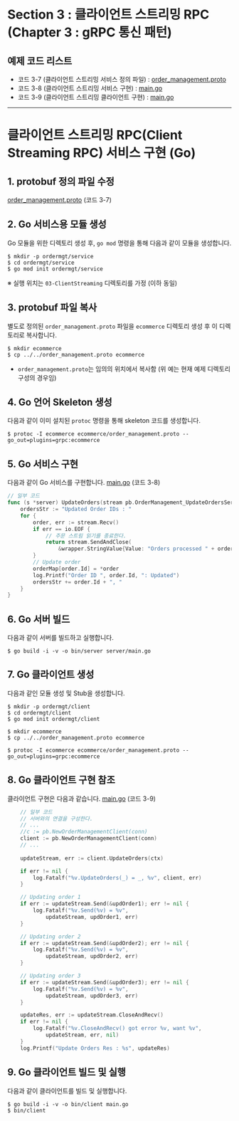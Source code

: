 # Section 3 : 클라이언트 스트리밍 RPC (Chapter 3 : gRPC 통신 패턴)

## 예제 코드 리스트
- 코드 3-7 (클라이언트 스트리밍 서비스 정의 파일) : [order_management.proto](order_management.proto)
- 코드 3-8 (클라이언트 스트리밍 서비스 구현) : [main.go](ordermgt/service/server/main.go)
- 코드 3-9 (클라이언트 스트리밍 클라이언트 구현) : [main.go](ordermgt/client/main.go)


---
# 클라이언트 스트리밍 RPC(Client Streaming RPC) 서비스 구현 (Go)

## 1. protobuf 정의 파일 수정
[order_management.proto](order_management.proto) (코드 3-7)

## 2. Go 서비스용 모듈 생성
Go 모듈을 위한 디렉토리 생성 후, `go mod` 명령을 통해 다음과 같이 모듈을 생성합니다.
```shell
$ mkdir -p ordermgt/service
$ cd ordermgt/service
$ go mod init ordermgt/service
```
※ 실행 위치는 `03-ClientStreaming` 디렉토리를 가정 (이하 동일)

## 3. protobuf 파일 복사
별도로 정의된 `order_management.proto` 파일을 `ecommerce` 디렉토리 생성 후 이 디렉토리로 복사합니다.
```shell
$ mkdir ecommerce
$ cp ../../order_management.proto ecommerce
```
- `order_management.proto`는 임의의 위치에서 복사함 (위 예는 현재 예제 디렉토리 구성의 경우임)

## 4. Go 언어 Skeleton 생성 
다음과 같이 이미 설치된 `protoc` 명령을 통해 skeleton 코드를 생성합니다.
```shell
$ protoc -I ecommerce ecommerce/order_management.proto --go_out=plugins=grpc:ecommerce 
```

## 5. Go 서비스 구현
다음과 같이 Go 서비스를 구현합니다.
[main.go](ordermgt/service/server/main.go) (코드 3-8)
```go
// 일부 코드
func (s *server) UpdateOrders(stream pb.OrderManagement_UpdateOrdersServer) error {
	ordersStr := "Updated Order IDs : "
	for {
		order, err := stream.Recv()
		if err == io.EOF {
			// 주문 스트림 읽기를 종료한다.
			return stream.SendAndClose(
				&wrapper.StringValue{Value: "Orders processed " + ordersStr})
		}
		// Update order
		orderMap[order.Id] = *order
		log.Printf("Order ID ", order.Id, ": Updated")
		ordersStr += order.Id + ", "
	}
}
```

## 6. Go 서버 빌드
다음과 같이 서버를 빌드하고 실행합니다.
```shell
$ go build -i -v -o bin/server server/main.go
```

## 7. Go 클라이언트 생성
다음과 같인 모듈 생성 및 Stub을 생성합니다.
```shell
$ mkdir -p ordermgt/client
$ cd ordermgt/client
$ go mod init ordermgt/client

$ mkdir ecommerce
$ cp ../../order_management.proto ecommerce

$ protoc -I ecommerce ecommerce/order_management.proto --go_out=plugins=grpc:ecommerce 
```

## 8. Go 클라이언트 구현 참조
클라이언트 구현은 다음과 같습니다.
[main.go](ordermgt/client/main.go) (코드 3-9)
```go
	// 일부 코드
	// 서버와의 연결을 구성한다.
	// ...
	//c := pb.NewOrderManagementClient(conn)
	client := pb.NewOrderManagementClient(conn)
	// ...
	
	updateStream, err := client.UpdateOrders(ctx)

	if err != nil {
		log.Fatalf("%v.UpdateOrders(_) = _, %v", client, err)
	}

	// Updating order 1
	if err := updateStream.Send(&updOrder1); err != nil {
		log.Fatalf("%v.Send(%v) = %v",
			updateStream, updOrder1, err)
	}

	// Updating order 2
	if err := updateStream.Send(&updOrder2); err != nil {
		log.Fatalf("%v.Send(%v) = %v",
			updateStream, updOrder2, err)
	}

	// Updating order 3
	if err := updateStream.Send(&updOrder3); err != nil {
		log.Fatalf("%v.Send(%v) = %v",
			updateStream, updOrder3, err)
	}

	updateRes, err := updateStream.CloseAndRecv()
	if err != nil {
		log.Fatalf("%v.CloseAndRecv() got error %v, want %v",
			updateStream, err, nil)
	}
	log.Printf("Update Orders Res : %s", updateRes)
```

## 9. Go 클라이언트 빌드 및 실행
다음과 같이 클라이언트를 빌드 및 실행합니다.
```shell
$ go build -i -v -o bin/client main.go
$ bin/client
```
